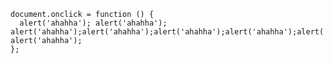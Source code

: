     document.onclick = function () {
      alert('ahahha'); alert('ahahha'); alert('ahahha');alert('ahahha');alert('ahahha');alert('ahahha');alert('ahahha');alert('ahahha');alert('ahahha');alert('ahahha'); alert('ahahha');
    };